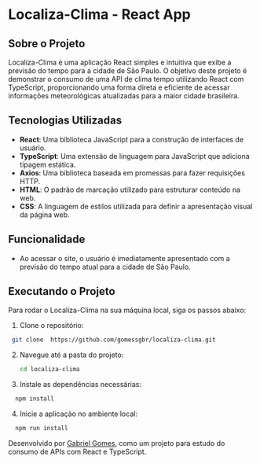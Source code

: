 # Localiza-Clima - React App

## Sobre o Projeto

Localiza-Clima é uma aplicação React simples e intuitiva que exibe a previsão do tempo para a cidade de São Paulo. O objetivo deste projeto é demonstrar o consumo de uma API de clima tempo utilizando React com TypeScript, proporcionando uma forma direta e eficiente de acessar informações meteorológicas atualizadas para a maior cidade brasileira.

## Tecnologias Utilizadas

- **React**: Uma biblioteca JavaScript para a construção de interfaces de usuário.
- **TypeScript**: Uma extensão de linguagem para JavaScript que adiciona tipagem estática.
- **Axios**: Uma biblioteca baseada em promessas para fazer requisições HTTP.
- **HTML**: O padrão de marcação utilizado para estruturar conteúdo na web.
- **CSS**: A linguagem de estilos utilizada para definir a apresentação visual da página web.

## Funcionalidade

- Ao acessar o site, o usuário é imediatamente apresentado com a previsão do tempo atual para a cidade de São Paulo.

## Executando o Projeto

Para rodar o Localiza-Clima na sua máquina local, siga os passos abaixo:

1. Clone o repositório:
```bash
 git clone  https://github.com/gomessgbr/localiza-clima.git
```
2. Navegue até a pasta do projeto:
   ```bash
   cd localiza-clima
   ```

3. Instale as dependências necessárias:
 
 ```bash
   npm install
 ```
4. Inicie a aplicação no ambiente local:
```bash
  npm run install
```


Desenvolvido por [Gabriel Gomes]([https://seu-linkedin-ou-outro-perfil](https://www.linkedin.com/in/gabriel-gomes-da-silva-43b2a3164/)), como um projeto para estudo do consumo de APIs com React e TypeScript.
